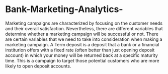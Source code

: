 # Bank-Marketing-Analytics-


Marketing campaigns are characterized by focusing on the customer needs and their overall satisfaction. Nevertheless, there are different variables that determine whether a marketing campaign will be successful or not. There are certain variables that we need to take into consideration when making a marketing campaign.
A Term deposit is a deposit that a bank or a financial institurion offers with a fixed rate (often better than just opening deposit account) in which your money will be returned back at a specific maturity time.
This is a campaign to target those potential customers who are more likely to open deposit accounts.
